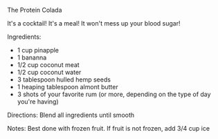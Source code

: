 The Protein Colada

It's a cocktail!
It's a meal!
It won't mess up your blood sugar!

Ingredients:
* 1 cup pinapple 
* 1 bananna 
* 1/2 cup coconut meat
* 1/2 cup coconut water
* 3 tablespoon hulled hemp seeds
* 1 heaping tablespoon almont butter
* 3 shots of your favorite rum (or more, depending on the type of day you're having)

Directions:
Blend all ingredients until smooth

Notes:
Best done with frozen fruit. If fruit is not frozen, add 3/4 cup ice
